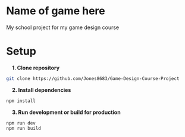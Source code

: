 # Name of game here
My school project for my game design course

# Setup

&nbsp;&nbsp;&nbsp; **1. Clone repository**
```bash
git clone https://github.com/Jones8683/Game-Design-Course-Project
```

&nbsp;&nbsp;&nbsp; **2. Install dependencies**
```bash
npm install
```

&nbsp;&nbsp;&nbsp; **3. Run development or build for production**
```1bash
npm run dev
npm run build
```
